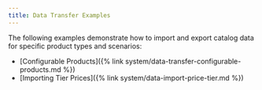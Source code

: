 ```yaml
---
title: Data Transfer Examples
---
```


The following examples demonstrate how to import and export catalog data for specific product types and scenarios:

-  [Configurable Products]({% link system/data-transfer-configurable-products.md %})
-  [Importing Tier Prices]({% link system/data-import-price-tier.md %})